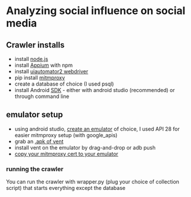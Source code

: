 # Analyzing social influence on social media

## Crawler installs
- install [node.js](https://nodejs.org/en/download/current)
- install [Appium](http://appium.io/docs/en/latest/quickstart/install/) with npm
- install [uiautomator2 webdriver]([https://nodejs.org/en/download/current](http://appium.io/docs/en/latest/quickstart/uiauto2-driver/))
- pip install [mitmproxy](https://mitmproxy.org/)
- create a database of choice (I used psql)
- install Android [SDK](https://developer.android.com/studio) - either with android studio (recommended) or through command line
## emulator setup
- using android studio, [create an emulator](https://developer.android.com/studio/run/emulator#avd) of choice,  I used API 28 for easier mitmproxy setup (with google_apis)
- grab an  [.apk of vent](https://www.apkmirror.com/apk/talklife-ltd/vent-express-yourself-freely/vent-express-yourself-freely-8-17-27-release/)
- install vent on the emulator by drag-and-drop or adb push
- [copy your mitmproxy cert to your emulator](https://docs.mitmproxy.org/stable/howto-install-system-trusted-ca-android/#instructions-for-api-level--28-using--writable-system-1)

### running the crawler
You can run the crawler with wrapper.py (plug your choice of collection script) that starts everything except the database

